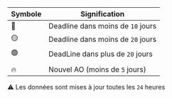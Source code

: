 | Symbole | Signification |
|---|---|
| 🔴 | Deadline dans moins de  `10` jours |
| 🟡 | Deadline dans moins de `20` jours |
| 🟢 | DeadLine dans plus de `20` jours |
|  |  |
| 🔥 | Nouvel AO (moins de `5` jours) |


⚠️ Les données sont mises à jour toutes les `24` heures